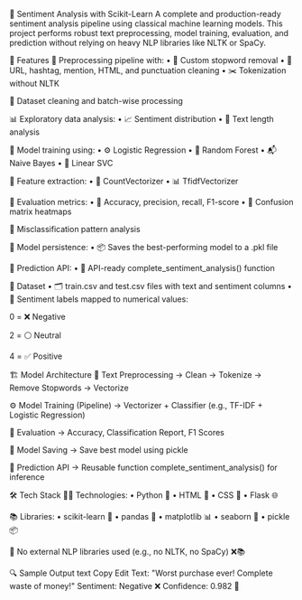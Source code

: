 🧠 Sentiment Analysis with Scikit-Learn
A complete and production-ready sentiment analysis pipeline using classical machine learning models. This project performs robust text preprocessing, model training, evaluation, and prediction without relying on heavy NLP libraries like NLTK or SpaCy.

📌 Features
🧹 Preprocessing pipeline with:
• 🛑 Custom stopword removal
• 🔗 URL, hashtag, mention, HTML, and punctuation cleaning
• ✂️ Tokenization without NLTK

🧼 Dataset cleaning and batch-wise processing

📊 Exploratory data analysis:
• 📈 Sentiment distribution
• 📏 Text length analysis

🤖 Model training using:
• ⚙️ Logistic Regression
• 🌲 Random Forest
• 📬 Naive Bayes
• 📐 Linear SVC

🧠 Feature extraction:
• 🧮 CountVectorizer
• 📊 TfidfVectorizer

📏 Evaluation metrics:
• 🎯 Accuracy, precision, recall, F1-score
• 🧊 Confusion matrix heatmaps

🚨 Misclassification pattern analysis

💾 Model persistence:
• 📦 Saves the best-performing model to a .pkl file

🔮 Prediction API:
• 🚀 API-ready complete_sentiment_analysis() function

📂 Dataset
• 🗂️ train.csv and test.csv files with text and sentiment columns
• 🧾 Sentiment labels mapped to numerical values:

0 = ❌ Negative

2 = ⚪ Neutral

4 = ✅ Positive

🏗️ Model Architecture
🧱 Text Preprocessing
→ Clean → Tokenize → Remove Stopwords → Vectorize

⚙️ Model Training (Pipeline)
→ Vectorizer + Classifier (e.g., TF-IDF + Logistic Regression)

📏 Evaluation
→ Accuracy, Classification Report, F1 Scores

💾 Model Saving
→ Save best model using pickle

🧪 Prediction API
→ Reusable function complete_sentiment_analysis() for inference

🛠️ Tech Stack
🧑‍💻 Technologies:
• Python 🐍
• HTML 📝
• CSS 🎨
• Flask 🌐

📚 Libraries:
• scikit-learn 📘
• pandas 🐼
• matplotlib 📊
• seaborn 🌈
• pickle 📦

🧼 No external NLP libraries used (e.g., no NLTK, no SpaCy) ❌📚

🔍 Sample Output
text
Copy
Edit
Text: "Worst purchase ever! Complete waste of money!"
Sentiment: Negative ❌
Confidence: 0.982 🎯
